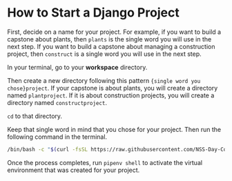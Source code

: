 # How to Start a Django Project

First, decide on a name for your project. For example, if you want to build a capstone about plants, then `plants` is the single word you will use in the next step. If you want to build a capstone about managing a construction project, then `construct` is a single word you will use in the next step.

In your terminal, go to your **workspace** directory.

Then create a new directory following this pattern `{single word you chose}project`. If your capstone is about plants, you will create a directory named `plantproject`. If it is about construction projects, you will create a directory named `constructproject`.


`cd` to that directory.

Keep that single word in mind that you chose for your project. Then run the following command in the terminal.

```sh
/bin/bash -c "$(curl -fsSL https://raw.githubusercontent.com/NSS-Day-Cohort-66/server-side-python-curriculum/shipping-ships-version/book-5-capstone/chapters/scripts/capstone-setup.sh)"
```

Once the process completes, run `pipenv shell` to activate the virtual environment that was created for your project.
